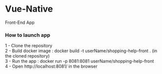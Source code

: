 # Vue-Native
Front-End App

### How to launch app
1 - Clone the repository  
2 - Build docker image : docker build -t userName/shopping-help-front . (in the cloned repository)  
3 - Run the app : docker run -p 8081:8081 userName/shopping-help-front  
4 - Open http://localhost:8081/ in the browser  

